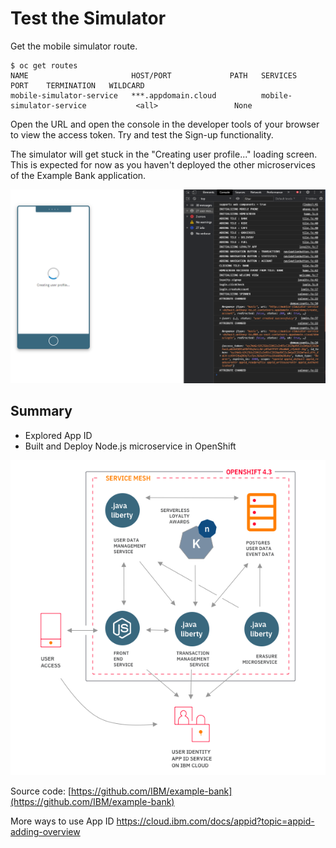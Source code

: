 # Test the Simulator

Get the mobile simulator route.

```text
$ oc get routes
NAME                       HOST/PORT             PATH   SERVICES                           PORT    TERMINATION   WILDCARD
mobile-simulator-service   ***.appdomain.cloud          mobile-simulator-service           <all>                 None
```

Open the URL and open the console in the developer tools of your browser to view the access token. Try and test the Sign-up functionality.

The simulator will get stuck in the "Creating user profile..." loading screen. This is expected for now as you haven't deployed the other microservices of the Example Bank application.

![](../.gitbook/generic/simulator-lab1.png)

## Summary

* Explored App ID
* Built and Deploy Node.js microservice in OpenShift

![Example Bank App Architecture](../.gitbook/generic/image%20%281%29.png)

Source code: [https://github.com/IBM/example-bank](https://github.com/IBM/example-bank)

More ways to use App ID https://cloud.ibm.com/docs/appid?topic=appid-adding-overview